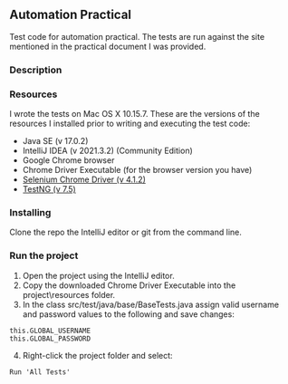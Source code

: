 ## Automation Practical
Test code for automation practical. The tests are run against the site mentioned in the practical document I was provided.

### Description


### Resources
I wrote the tests on Mac OS X 10.15.7. These are the versions of the resources I installed prior to writing and executing the test code:
- Java SE (v 17.0.2)
- IntelliJ IDEA (v 2021.3.2) (Community Edition)
- Google Chrome browser
- Chrome Driver Executable (for the browser version you have)
- [Selenium Chrome Driver (v 4.1.2)](https://mvnrepository.com/artifact/org.seleniumhq.selenium/selenium-chrome-driver/4.1.2)
- [TestNG (v 7.5)](https://mvnrepository.com/artifact/org.testng/testng/7.5)

### Installing
Clone the repo the IntelliJ editor or git from the command line.

### Run the project
1. Open the project using the IntelliJ editor.
2. Copy the downloaded Chrome Driver Executable into the project\resources folder.
3. In the class src/test/java/base/BaseTests.java assign valid username and password values to the following and save changes:
```
this.GLOBAL_USERNAME
this.GLOBAL_PASSWORD
```
4. Right-click the project folder and select:
```
Run 'All Tests'
```